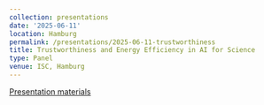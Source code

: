 ```yaml
---
collection: presentations
date: '2025-06-11'
location: Hamburg
permalink: /presentations/2025-06-11-trustworthiness
title: Trustworthiness and Energy Efficiency in AI for Science
type: Panel
venue: ISC, Hamburg
---
```


[Presentation materials](https://isc.app.swapcard.com/event/isc-high-performance-2025/planning/UGxhbm5pbmdfMjYzMTU0OQ==)
